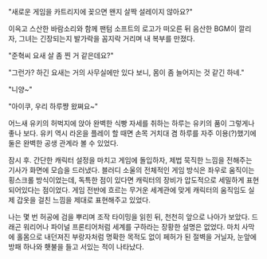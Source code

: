 "새로운 게임을 카트리지에 꽂으면 왠지 살짝 설레이지 않아요?" 

이윽고 스산한 바람소리와 함께 팬텀 소프트의 로고가 떠오른 뒤 음산한 BGM이 깔리자, 그녀는 긴장되는지 발가락을 꼼지락 거리며 내 복부를 만졌다. 

"준혁씨 요새 살 좀 찐 거 같은데요?" 

"그런가? 하긴 요새는 거의 사무실에만 있다 보니, 몸이 좀 늘어지는 것 같긴 하네." 

"니양~" 

"아이쿠, 우리 하루쨩 왔쪄요~" 

어느새 유키의 허벅지에 앉아 완벽한 식빵 자세를 취하는 하루는 유키의 품이 그렇게나 좋나 보다. 유키 역시 라온을 플레이 할 때면 손목 거치대 겸 하루를 자주 이용(?)했기에 둘은 완벽한 공생 관계라 볼 수 있었다. 

잠시 후. 간단한 캐릭터 설정을 마치고 게임에 돌입하자, 제법 묵직한 느낌을 전해주는 기사가 화면에 모습을 드러냈다. 
블러디 소울의 전체적인 게임 방식은 좌우로 움직이는 횡스크롤 방식이었는데, 독특한 점이 있다면 캐릭터의 장비가 압도적으로 세밀하게 표현 되어있다는 점이었다. 
게임 전반에 흐르는 무거운 세계관에 맞게 캐릭터의 움직임도 실제 갑옷을 걸친 느낌을 제대로 표현해주고 있었다. 

나는 몇 번 허공에 검을 뿌리며 조작 타이밍을 읽힌 뒤, 천천히 앞으로 나아가 보았다. 
드래곤 워리어나 파이널 프론티어처럼 세계를 구하라는 장황한 설명은 없었다. 
마치 사막에 홀몸으로 내던져진 부랑자처럼 명확한 목적도 없이 페허가 된 절벽을 거닐자, 눈앞에 방패 하나와 횃불을 들고 서있는 적이 나타났다. 